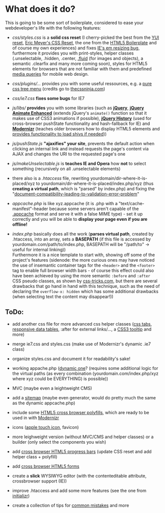What does it do?
=============
This is going to be some sort of boilerplate, considered to ease your webdeveloper's life with the following features:

+   *css/styles.css* is a __solid css reset__ (I cherry-picked the best from the 
    [YUI reset](developer.yahoo.com/yui/reset/ "Yahoo reset"), 
    [Eric Meyer's CSS Reset](http://meyerweb.com/eric/thoughts/2007/05/01/reset-reloaded/ "Eric Meyer's CSS Reset"), 
    the one from the [HTML5 Boilerplate](http://html5boilerplate.com/ "HTML5 Boilerplate") 
    and of course my own experiences) and fixes [IE's em resizing bug](http://www.alistapart.com/articles/elastic/), 
    furthermore it provides you with print-styles, helper classes 
    (.unselectable, .hidden, .center, [.fluid](http://www.alistapart.com/articles/fluid-images/)
    (for images and objects), a semantic .clearfix and many more coming soon), 
    styles for HTML5 elements for browsers that are not familiar with them and predefined 
    [media queries](http://css-tricks.com/css-media-queries/) for mobile web design.

+   *css/plugins/...* provides you with some useful ressources, e.g. a [pure css tree menu](http://www.thecssninja.com/css/css-tree-menu)
    (credits go to [thecssninja.com](http://www.thecssninja.com/))

+   *css/ie7.css* __fixes some bugs__ for IE7

+   *js/libs/* __provides__ you with some libraries (such as __[jQuery](http://jquery.com/)__, 
    __[jQuery Animate Enhanced](http://github.com/benbarnett/jQuery-Animate-Enhanced)__ 
    (extends jQuery's ```animate()``` function so that it makes use of CSS3 animations if possible), 
    __[jQuery History](https://github.com/balupton/jquery-history)__ (used for cross-browser 
    pushState functionality and hash-fallback for IE) and __[Modernizr](http://www.modernizr.com/docs/)__ 
    (teaches older browsers how to display HTML5 elements and [provides functionality to load shivs if needed](http://www.alistapart.com/articles/taking-advantage-of-html5-and-css3-with-modernizr/)))

+   *js/pushState.js* __"ajaxifies" your site__, prevents the default action when clicking an internal link 
    and instead requests the page's content via AJAX and changes the URI to the requested page's one

+   *js/makeUnselectable.js* is __teaches IE and Opera__ how __not__ to select something 
    (recursively on all .unselectable elements)

+   there also is a *.htaccess* file, rewriting yourdomain/dir-where-it-is-placed/xyz to 
    yourdomain/dir-where-it-is-placed/index.php/xyz (thus __creating a virtual path__, 
    which is "parsed" by index.php) and fixing the 
    "[document-compatibility-leading-to-validation-error-problem](http://www.456bereastreet.com/archive/201103/x-ua-compatible_and_html5/)"

+   *appcache.php* is like xyz.appcache (it is .php with a "text/cache-manifest"-header because some servers 
    aren't capable of the [.appcache](http://www.html5rocks.com/en/tutorials/appcache/beginner/ "Tutorial") 
    format and serve it with a false MIME type) - set it up correctly and you will be able to __display 
    your page even if you are offline!__

+   *index.php* basically does all the work (__parses virtual path__, created by .htaccess, into an array, 
    sets a __BASEPATH__ (if this file is accessed by yourdomain.com/path/to/index.php, 
    BASEPATH will be "/path/to" -> useful for internal linking))<br/>
    Furthermore it is a nice template to start with, showing off some of the project's features
    (sidenode: the more curious ones may have noticed the use of insemantic container tags for the ```<header>```
    and the ```<footer>``` tag to enable full browser width bars - of course this effect could also have been 
    achieved by using the more semantic ```:before``` and ```:after``` CSS pseudo classes, as shown by 
    [css-tricks.com](http://css-tricks.com/full-browser-width-bars/), but there are several drawbacks that go
    hand in hand with this technique, such as the need of declaring the ```overflow-x: hidden``` which has some
    additional drawbacks (when selecting text the content may disappear!))

ToDo:
----------------

+   add another css file for more advanced css helper classes ([css tabs](http://css-tricks.com/functional-css-tabs-revisited/), 
    [responsive data tables](http://css-tricks.com/responsive-data-tables/), :after for external links/..., a 
    [CSS3 tooltip](http://t3n.de/news/css3-individuelle-tooltips-ohne-356353/) and more)

+   merge ie7.css and styles.css (make use of Modernizr's dynamic .ie7 class)

+   organize styles.css and document it for readability's sake!

+   working appache.php ([dynamic one](http://www.richardleggett.co.uk/blog/index.php/dynamic-application-cache-manifest-for-php)?
    (requires some additional logic for the virtual paths (as every combination 
    (yourdomain.com/index.php/xyz where xyz could be EVERYTHING) is possible))

+   MVC (maybe even a leightweight CMS)

+   add a [sitemap](http://www.sitemaps.org/) (maybe even generator, would do pretty much the same as the dynamic appcache.php)

+   include some [HTML5 cross browser polyfills](http://github.com/Modernizr/Modernizr/wiki/HTML5-Cross-browser-Polyfills), 
    which are ready to be used in with [Modernizr](http://www.modernizr.com/docs/)

+   icons ([apple touch icon](http://allinthehead.com/retro/319/how-to-set-an-apple-touch-icon-for-any-site), favicon)

+   more leighweight version (without MVC/CMS and helper classes) or a builder (only select the components you wish)

+   add [cross browser HTML5 progress bars](http://www.useragentman.com/blog/2012/01/03/cross-browser-html5-progress-bars-in-depth/)
    (update CSS reset and add helper class + polyfill)

+   add [cross browser HTML5 forms](http://www.useragentman.com/blog/2010/07/27/cross-browser-html5-forms-using-modernizr-webforms2-and-html5widgets/)

+   create a __slick__ WYSIWYG editor (with the contenteditable attribute, crossbrowser support (IE))

+   improve .htaccess and add some more features (see the one from [initializr](http://www.initializr.com/builder?print&mode=custom&h5bp-htaccess))

+   create a collection of tips for [common mistakes](http://www.456bereastreet.com/archive/201112/the_difference_between_widthauto_and_width100/) and more